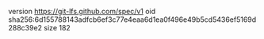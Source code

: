 version https://git-lfs.github.com/spec/v1
oid sha256:6d155788143adfcb6ef3c77e4eaa6d1ea0f496e49b5cd5436ef5169d288c39e2
size 182
